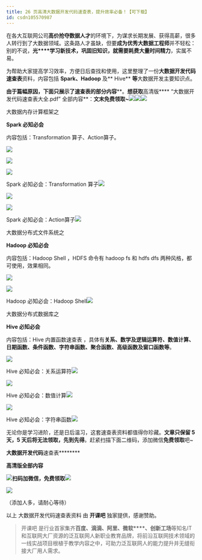 ```yaml
---
title: 26 页高清大数据开发代码速查表，提升效率必备！【可下载】
id: csdn105570987
---
```


在各大互联网公司**高价抢夺数据人才**的环境下，为谋求长期发展、获得高薪，很多人转行到了大数据领域。这条路人才虽缺，但要**成为优秀大数据工程师**并不轻松：别的不说，**光****学习新技术，巩固旧知识，就需要耗费大量时间精力**，实属不易。

为帮助大家提高学习效率，方便日后查找和使用，这里整理了一份**大数据开发代码速查表**资料，内容包括 **Spark、Hadoop** 及** Hive** **等**大数据开发主要知识点。

**由于篇幅原因，下面****只展示了速查表的****部分内容****。****想******获取**高清版**** “大数据开发代码速查表大全.pdf” 全部内容**：**文末免费领取~![](../img/f4087664415f53ba7833a49b703cbdba.png)![](../img/f4087664415f53ba7833a49b703cbdba.png)![](../img/f4087664415f53ba7833a49b703cbdba.png)**

大数据内存计算框架之

**Spark 必知必会**

内容包括：Transformation 算子、Action算子。

![](../img/07e0ea9e10dcb6e2f8f16759cb3dc2cb.png)

![](../img/36ed23ff98691c3eaeba972f7911768b.png)

![](../img/9144b6ef3d4c730d01fe3df37e68b5c5.png)

Spark 必知必会：Transformation 算子![](../img/763e871a36c443efd344302d0c31d3b4.png)

![](../img/82efa5afbc12fbe24037ea0bd1fc6940.png)

![](../img/2680abfe1e5be3259ccaab9edd78c560.png)

Spark 必知必会：Action算子![](../img/763e871a36c443efd344302d0c31d3b4.png)

大数据分布式文件系统之

**Hadoop 必知必会**

内容包括：Hadoop Shell ，HDFS 命令有 hadoop fs 和 hdfs dfs 两种风格，都可使用，效果相同。

![](../img/e1a9c1169382b267734c9ee00c2b3269.png)

![](../img/cf6835396fda04e926ad79d9a1dfa29c.png)

Hadoop 必知必会：Hadoop Shell![](../img/763e871a36c443efd344302d0c31d3b4.png)

大数据分布式数据库之

**Hive 必知必会**

内容包括：Hive 内置函数速查表 ，具体有**关系、数学及逻辑运算符、数值计算、日期函数、条件函数、字符串函数、聚合函数、高级函数及窗口函数等**。

![](../img/21e5004b8d802b8ad5c444c6e64e893d.png)

Hive 必知必会：关系运算符![](../img/763e871a36c443efd344302d0c31d3b4.png)

![](../img/cec5926ab1f102d0c89f9486bb9e9d5f.png)

Hive 必知必会：数值计算![](../img/763e871a36c443efd344302d0c31d3b4.png)

![](../img/71bb107c37a66cff447b791a2c1a43ee.png)

Hive 必知必会：字符串函数![](../img/763e871a36c443efd344302d0c31d3b4.png)

无论你是学习进阶，还是日后温习，这套速查表资料都值得你珍藏。**文章只保留 5 天，5 天后将无法领取，先到先得**。赶紧扫描下面二维码，添加微信**免费领取**吧~

**********大数据开发******代码****速查表********

********************高清版************************************************************全部内容****************************************

**![](../img/871f8de0b1c5a29a9d5ad0f708ad76c0.png)扫码加微信，免费领取![](../img/871f8de0b1c5a29a9d5ad0f708ad76c0.png)**

![](../img/6144436fba4809067b2d33d0457f39f9.png)

（添加人多，请耐心等待）

以上 大数据开发代码速查表资料 由 **开课吧** 独家提供，感谢赞助。

> 开课吧 是行业首家集齐**百度、滴滴、阿里、微软****、创新工场**等知名IT和互联网大厂资源的泛互联网人新职业教育品牌，将前沿互联网技术领域的一线实战项目根植于教学内容之中，可助力泛互联网人的能力提升并无缝衔接大厂用人需求。